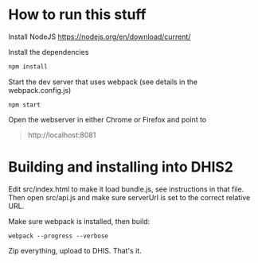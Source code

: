 # How to run this stuff

Install NodeJS
https://nodejs.org/en/download/current/

Install the dependencies
```bash
npm install
```

Start the dev server that uses webpack (see details in the webpack.config.js)
```
npm start
```

Open the webserver in either Chrome or Firefox and point to
> http://localhost:8081


# Building and installing into DHIS2

Edit src/index.html to make it load bundle.js, see instructions in that file.
Then open src/api.js and make sure serverUrl is set to the correct relative URL.

Make sure webpack is installed, then build:
```
webpack --progress --verbose
```


Zip everything, upload to DHIS. That's it.
